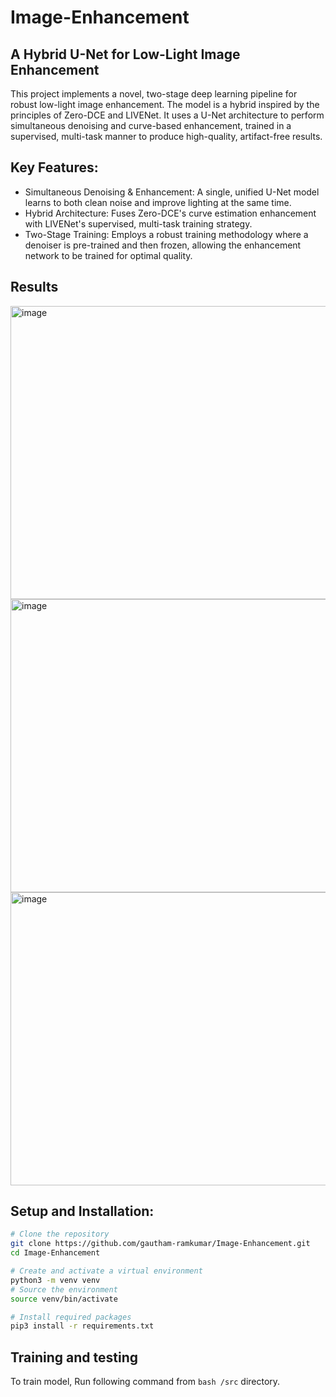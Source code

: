 # Image-Enhancement
## A Hybrid U-Net for Low-Light Image Enhancement
This project implements a novel, two-stage deep learning pipeline for robust low-light image enhancement. The model is a hybrid inspired by the principles of Zero-DCE and LIVENet. It uses a U-Net architecture to perform simultaneous denoising and curve-based enhancement, trained in a supervised, multi-task manner to produce high-quality, artifact-free results.

## Key Features:
- Simultaneous Denoising & Enhancement: A single, unified U-Net model learns to both clean noise and improve lighting at the same time.
- Hybrid Architecture: Fuses Zero-DCE's curve estimation enhancement with LIVENet's supervised, multi-task training strategy.
- Two-Stage Training: Employs a robust training methodology where a denoiser is pre-trained and then frozen, allowing the enhancement network to be trained for optimal quality.

## Results
<img width="1701" height="469" alt="image" src="https://github.com/user-attachments/assets/2ebcb1a6-17ef-4e51-9790-c933e7d48a96" />
<img width="1701" height="469" alt="image" src="https://github.com/user-attachments/assets/e715d0ce-8282-4954-b787-bfe213d5feb3" />
<img width="1701" height="469" alt="image" src="https://github.com/user-attachments/assets/5aca0e35-df75-4715-a725-fe8a731a2cc9" />

## Setup and Installation:
```bash
# Clone the repository
git clone https://github.com/gautham-ramkumar/Image-Enhancement.git
cd Image-Enhancement

# Create and activate a virtual environment
python3 -m venv venv
# Source the environment
source venv/bin/activate

# Install required packages
pip3 install -r requirements.txt
```

## Training and testing
To train model, Run following command from ```bash /src``` directory.

